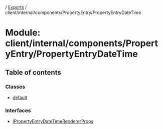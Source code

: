 [](../README.md) / [Exports](../modules.md) / client/internal/components/PropertyEntry/PropertyEntryDateTime

# Module: client/internal/components/PropertyEntry/PropertyEntryDateTime

## Table of contents

### Classes

- [default](../classes/client_internal_components_propertyentry_propertyentrydatetime.default.md)

### Interfaces

- [IPropertyEntryDateTimeRendererProps](../interfaces/client_internal_components_propertyentry_propertyentrydatetime.ipropertyentrydatetimerendererprops.md)
